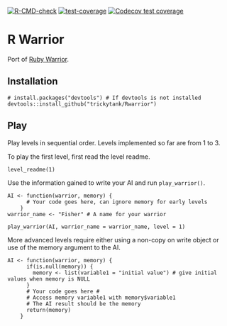 <!-- badges: start -->

[![R-CMD-check](https://github.com/trickytank/Rwarrior/actions/workflows/check-standard.yaml/badge.svg)](https://github.com/trickytank/Rwarrior/actions/workflows/check-standard.yaml)
[![test-coverage](https://github.com/trickytank/Rwarrior/actions/workflows/test-coverage.yaml/badge.svg)](https://github.com/trickytank/Rwarrior/actions/workflows/test-coverage.yaml)
[![Codecov test coverage](https://codecov.io/gh/trickytank/Rwarrior/branch/master/graph/badge.svg)](https://app.codecov.io/gh/trickytank/Rwarrior?branch=master)

<!-- badges: end -->

# R Warrior

Port of [Ruby Warrior](https://github.com/ryanb/ruby-warrior).


## Installation

```
# install.packages("devtools") # If devtools is not installed
devtools::install_github("trickytank/Rwarrior")
```

## Play

Play levels in sequential order. 
Levels implemented so far are from 1 to 3.

To play the first level, first read the level readme. 

```
level_readme(1)
```

Use the information gained to write your AI and run `play_warrior()`.

```
AI <- function(warrior, memory) {
      # Your code goes here, can ignore memory for early levels
    }
warrior_name <- "Fisher" # A name for your warrior
    
play_warrior(AI, warrior_name = warrior_name, level = 1)
```

More advanced levels require either using a non-copy on write object or use of the memory argument to the AI. 

```
AI <- function(warrior, memory) {
      if(is.null(memory)) {
        memory <- list(variable1 = "initial value") # give initial values when memory is NULL
      }
      # Your code goes here #
      # Access memory variable1 with memory$variable1
      # The AI result should be the memory
      return(memory)
    }
```
